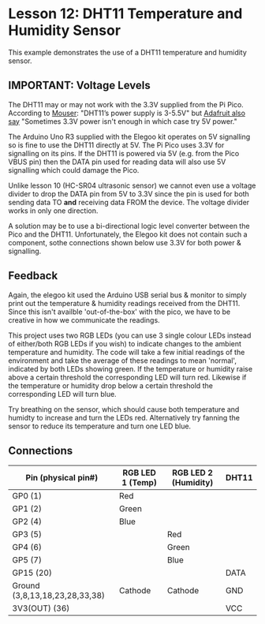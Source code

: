 # Lesson 12: DHT11 Temperature and Humidity Sensor #

This example demonstrates the use of a DHT11 temperature and humidity sensor.

## **IMPORTANT:** Voltage Levels ##

The DHT11 may or may not work with the 3.3V supplied from the Pi Pico.
According to [Mouser](https://www.mouser.com/datasheet/2/758/DHT11-Technical-Data-Sheet-Translated-Version-1143054.pdf):
"DHT11’s power supply is 3-5.5V" but [Adafruit also say](https://learn.adafruit.com/dht?view=all)
"Sometimes 3.3V power isn't enough in which case try 5V power."

The Arduino Uno R3 supplied with the Elegoo kit operates on 5V signalling so is fine to use the DHT11 directly at 5V.
The Pi Pico uses 3.3V for signalling on its pins. If the DHT11 is powered via 5V (e.g. from the Pico VBUS pin)
then the DATA pin used for reading data will also use 5V signalling which could damage the Pico.

Unlike lesson 10 (HC-SR04 ultrasonic sensor) we cannot even use a voltage divider to drop the DATA pin from
5V to 3.3V since the pin is used for both sending data TO **and** receiving data FROM the device.
The voltage divider works in only one direction.

A solution may be to use a bi-directional logic level converter between the Pico and the DHT11.
Unfortunately, the Elegoo kit does not contain such a component, sothe connections shown below
use 3.3V for both power & signalling.

## Feedback ##

Again, the elegoo kit used the Arduino USB serial bus & monitor to simply print out the temperature & humidity
readings received from the DHT11. Since this isn't availble 'out-of-the-box' with the pico, we have to be
creative in how we communicate the readings.

This project uses two RGB LEDs (you can use 3 single colour LEDs instead of either/both RGB LEDs if you wish)
to indicate changes to the ambient temperature and humidity.
The code will take a few initial readings of the environment and take the average of these readings to mean
'normal', indicated by both LEDs showing green.
If the temperature or humidity raise above a certain threshold the corresponding LED will turn red.
Likewise if the temperature or humidity drop below a certain threshold the corresponding LED will turn blue.

Try breathing on the sensor, which should cause both temperature and humidty to increase and turn the LEDs red.
Alternatively try fanning the sensor to reduce its temperature and turn one LED blue.

## Connections ##

| Pin (physical pin#) | RGB LED 1 (Temp) | RGB LED 2 (Humidity) | DHT11 |
|-|-|-|-|
| GP0 (1) | Red | | |
| GP1 (2) | Green | |
| GP2 (4) | Blue | |
| GP3 (5) | | Red | |
| GP4 (6) | | Green | |
| GP5 (7) | | Blue |
| GP15 (20) | | | DATA |
| Ground (3,8,13,18,23,28,33,38) | Cathode | Cathode | GND |
| 3V3(OUT) (36)| | | VCC |
